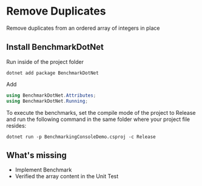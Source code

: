 # Remove Duplicates

Remove duplicates from an ordered array of integers in place

## Install BenchmarkDotNet

Run inside of the project folder

```shell
dotnet add package BenchmarkDotNet
```

Add

```csharp
using BenchmarkDotNet.Attributes;
using BenchmarkDotNet.Running;

```

To execute the benchmarks, set the compile mode of the project to Release and run the following command in the same folder where your project file resides:

```shell
dotnet run -p BenchmarkingConsoleDemo.csproj -c Release
```

## What's missing

- Implement Benchmark
- Verified the array content in the Unit Test
